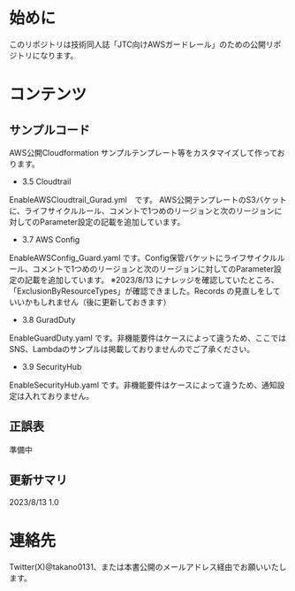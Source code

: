 # 始めに

このリポジトリは技術同人誌「JTC向けAWSガードレール」のための公開リポジトリになります。

# コンテンツ

## サンプルコード

AWS公開Cloudformation サンプルテンプレート等をカスタマイズして作っております。

- 3.5 Cloudtrail

EnableAWSCloudtrail_Gurad.yml　です。
AWS公開テンプレートのS3バケットに、ライフサイクルルール、コメントで1つめのリージョンと次のリージョンに対してのParameter設定の記載を追加しています。

- 3.7 AWS Config

EnableAWSConfig_Guard.yaml です。Config保管バケットにライフサイクルルール、コメントで1つめのリージョンと次のリージョンに対してのParameter設定の記載を追加しています。
※2023/8/13 にナレッジを確認していたところ、「ExclusionByResourceTypes」が確認できました。Records の見直しをしていいかもしれません（後に更新しておきます）

- 3.8 GuradDuty

EnableGuardDuty.yaml です。非機能要件はケースによって違うため、ここではSNS、Lambdaのサンプルは掲載しておりませんのでご了承ください。

- 3.9 SecurityHub

EnableSecurityHub.yaml です。非機能要件はケースによって違うため、通知設定は入れておりません。

## 正誤表

準備中

## 更新サマリ

2023/8/13 1.0

# 連絡先

Twitter(X)@takano0131、または本書公開のメールアドレス経由でお願いいたします。
